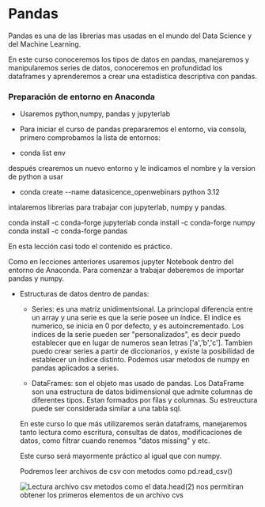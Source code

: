 # Pandas

Pandas es una de las librerias mas usadas en el mundo del Data Science y 
del Machine Learning.

En este curso conoceremos los tipos de datos en pandas, manejaremos y manipularemos
series de datos, conoceremos en profundidad los dataframes y aprenderemos a crear
una estadística descriptiva con pandas.

### Preparación de entorno en Anaconda
- Usaremos python,numpy, pandas y jupyterlab 

- Para iniciar el curso de pandas prepararemos el entorno, via consola,
primero comprobamos la lista de entornos:

- conda list env

después crearemos un nuevo entorno y le indicamos el nombre 
y la version de python a usar

- conda create --name datasicence_openwebinars python 3.12

intalaremos librerias para trabajar con jupyterlab, numpy y pandas.

conda install -c conda-forge jupyterlab
conda install -c conda-forge numpy
conda install -c conda-forge pandas

En esta lección casi todo el contenido es práctico.

Como en lecciones anteriores usaremos jupyter Notebook dentro del entorno de Anaconda.
Para comenzar a trabajar deberemos de importar pandas y numpy.


- Estructuras de datos dentro de pandas:
    - Series: es una matriz unidimentsional. La princiopal diferencia entre un array y una serie es que la serie posee un índice. El indice es numerico, se inicia en 0 por defecto, y es autoincrementado.
    Los indices de la serie pueden ser "personalizados", es decir puedo establecer que en lugar de numeros sean letras ['a','b','c']. Tambien puedo crear series a partir de diccionarios, y existe la posibilidad de establecer 
    un índice distinto. 
    Podemos usar metodos de numpy en pandas aplicados a series.
    
    - DataFrames: son el objeto mas usado de pandas. Los DataFrame son una estructura de datos bidimensional que admite columnas de diferentes tipos. Estan formados por filas y columnas. 
    Su estreuctura puede ser considerada similar a una tabla sql.

    En este curso lo que más utilizaremos serán dataframs, manejaremos tanto lectura como escritura, consultas de datos, modificaciones de datos, como filtrar cuando renemos "datos missing" y etc.

    Este curso será mayormente práctico al igual que con numpy.
    
    Podremos leer archivos de csv con metodos como pd.read_csv()

    ![Lectura archivo csv](/imagenes/pd.read_csv.png")
    metodos como el data.head(2) nos permitiran obtener los primeros elementos de un archivo cvs 
    





